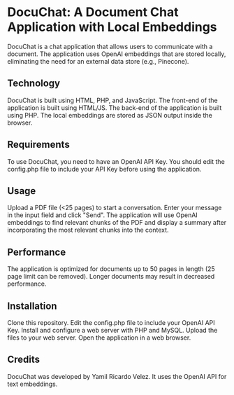 # DocuChat: A Document Chat Application with Local Embeddings

DocuChat is a chat application that allows users to communicate with a document. The application uses OpenAI embeddings that are stored locally, eliminating the need for an external data store (e.g., Pinecone). 

## Technology

DocuChat is built using HTML, PHP, and JavaScript. The front-end of the application is built using HTML/JS. The back-end of the application is built using PHP. The local embeddings are stored as JSON output inside the browser.

## Requirements

To use DocuChat, you need to have an OpenAI API Key. You should edit the config.php file to include your API Key before using the application.

## Usage

Upload a PDF file (<25 pages) to start a conversation.
Enter your message in the input field and click "Send".
The application will use OpenAI embeddings to find relevant chunks of the PDF and display a summary after incorporating the most relevant chunks into the context. 

## Performance

The application is optimized for documents up to 50 pages in length (25 page limit can be removed). Longer documents may result in decreased performance.

## Installation

Clone this repository.
Edit the config.php file to include your OpenAI API Key.
Install and configure a web server with PHP and MySQL.
Upload the files to your web server.
Open the application in a web browser.

## Credits

DocuChat was developed by Yamil Ricardo Velez. It uses the OpenAI API for text embeddings.
